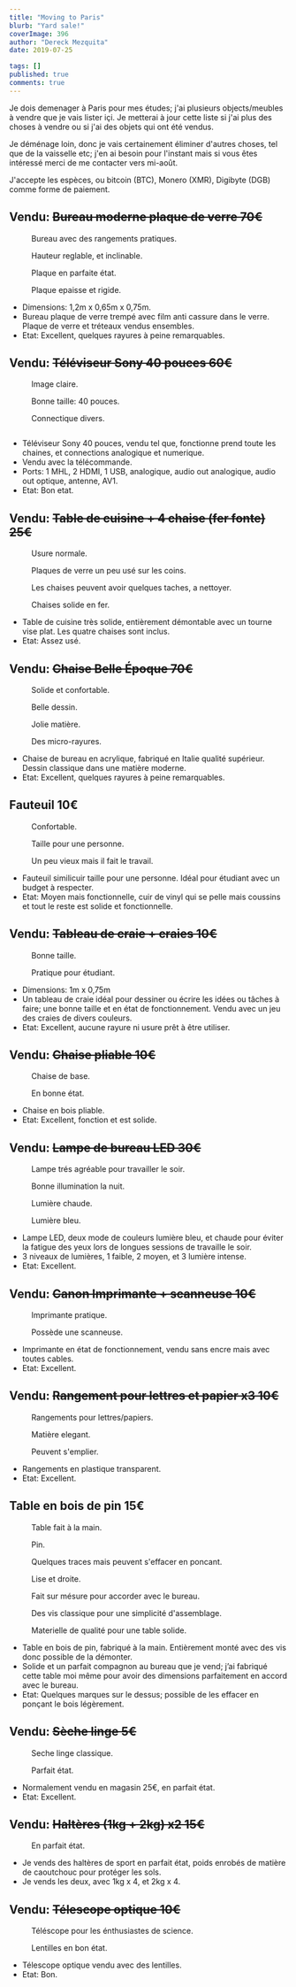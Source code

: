```yaml
---
title: "Moving to Paris"
blurb: "Yard sale!"
coverImage: 396
author: "Dereck Mezquita"
date: 2019-07-25

tags: []
published: true
comments: true
---
```


Je dois demenager à Paris pour mes études; j'ai plusieurs objects/meubles à vendre que je vais lister içi. Je metterai à jour cette liste si j'ai plus des choses à vendre ou si j'ai des objets qui ont été vendus.

Je déménage loin, donc je vais certainement éliminer d'autres choses, tel que de la vaisselle etc; j'en ai besoin pour l'instant mais si vous êtes intéressé merci de me contacter vers mi-août.

J'accepte les espèces, ou bitcoin (BTC), Monero (XMR), Digibyte (DGB) comme forme de paiement.

## Vendu: ~~Bureau moderne plaque de verre 70€~~

<figure>
    <img class="lazy" data-src="/blog/documents/20190725_moving-to-paris/bureau0.jpeg">
    <figcaption>Bureau avec des rangements pratiques.</figcaption>
</figure>
<figure>
    <img class="lazy" data-src="/blog/documents/20190725_moving-to-paris/bureau1.jpeg">
    <figcaption>Hauteur reglable, et inclinable.</figcaption>
</figure>
<figure>
    <img class="lazy" data-src="/blog/documents/20190725_moving-to-paris/bureau2.jpeg">
    <figcaption>Plaque en parfaite état.</figcaption>
</figure>
<figure>
    <img class="lazy" data-src="/blog/documents/20190725_moving-to-paris/bureau3.jpeg">
    <figcaption>Plaque epaisse et rigide.</figcaption>
</figure>

- Dimensions: 1,2m x 0,65m x 0,75m.
- Bureau plaque de verre trempé avec film anti cassure dans le verre. Plaque de verre et tréteaux vendus
ensembles.
- Etat: Excellent, quelques rayures à peine remarquables.

## Vendu: ~~Téléviseur Sony 40 pouces 60€~~

<figure>
    <img class="lazy" data-src="/blog/documents/20190725_moving-to-paris/tele0.jpeg">
    <figcaption>Image claire.</figcaption>
</figure>
<figure>
    <img class="lazy" data-src="/blog/documents/20190725_moving-to-paris/tele1.jpeg">
    <figcaption>Bonne taille: 40 pouces.</figcaption>
</figure>
<figure>
    <img class="lazy" data-src="/blog/documents/20190725_moving-to-paris/tele2.jpeg">
    <figcaption>Connectique divers.</figcaption>
</figure>
<figure>
    <img class="lazy" data-src="/blog/documents/20190725_moving-to-paris/tele4.jpeg">
    <figcaption></figcaption>
</figure>

- Téléviseur Sony 40 pouces, vendu tel que, fonctionne prend toute les chaines, et connections analogique et numerique.
- Vendu avec la télécommande.
- Ports: 1 MHL, 2 HDMI, 1 USB, analogique, audio out analogique, audio out optique, antenne, AV1.
- Etat: Bon etat.

## Vendu: ~~Table de cuisine + 4 chaise (fer fonte) 25€~~

<figure>
    <img class="lazy" data-src="/blog/documents/20190725_moving-to-paris/tableCuisine0.jpeg">
    <figcaption>Usure normale.</figcaption>
</figure>
<figure>
    <img class="lazy" data-src="/blog/documents/20190725_moving-to-paris/tableCuisine1.jpeg">
    <figcaption>Plaques de verre un peu usé sur les coins.</figcaption>
</figure>
<figure>
    <img class="lazy" data-src="/blog/documents/20190725_moving-to-paris/tableCuisine2.jpeg">
    <figcaption>Les chaises peuvent avoir quelques taches, a nettoyer.</figcaption>
</figure>
<figure>
    <img class="lazy" data-src="/blog/documents/20190725_moving-to-paris/tableCuisine3.jpeg">
    <figcaption>Chaises solide en fer.</figcaption>
</figure>

- Table de cuisine très solide, entièrement démontable avec un tourne vise plat. Les quatre chaises sont inclus.
- Etat: Assez usé.

## Vendu: ~~Chaise Belle Époque 70€~~

<figure>
    <img class="lazy" data-src="/blog/documents/20190725_moving-to-paris/chaiseAcry0.jpeg">
    <figcaption>Solide et confortable.</figcaption>
</figure>
<figure>
    <img class="lazy" data-src="/blog/documents/20190725_moving-to-paris/chaiseAcry1.jpeg">
    <figcaption>Belle dessin.</figcaption>
</figure>
<figure>
    <img class="lazy" data-src="/blog/documents/20190725_moving-to-paris/chaiseAcry2.jpeg">
    <figcaption>Jolie matière.</figcaption>
</figure>
<figure>
    <img class="lazy" data-src="/blog/documents/20190725_moving-to-paris/chaiseAcry3.jpeg">
    <figcaption>Des micro-rayures.</figcaption>
</figure>

- Chaise de bureau en acrylique, fabriqué en Italie qualité supérieur. Dessin classique dans une matière moderne.
- Etat: Excellent, quelques rayures à peine remarquables.

## Fauteuil 10€

<figure>
    <img class="lazy" data-src="/blog/documents/20190725_moving-to-paris/feuteil0.jpeg">
    <figcaption>Confortable.</figcaption>
</figure>
<figure>
    <img class="lazy" data-src="/blog/documents/20190725_moving-to-paris/feuteil1.jpeg">
    <figcaption>Taille pour une personne.</figcaption>
</figure>
<figure>
    <img class="lazy" data-src="/blog/documents/20190725_moving-to-paris/feuteil2.jpeg">
    <figcaption>Un peu vieux mais il fait le travail.</figcaption>
</figure>

- Fauteuil similicuir taille pour une personne. Idéal pour étudiant avec un budget à respecter.
- Etat: Moyen mais fonctionnelle, cuir de vinyl qui se pelle mais coussins et tout le reste est solide et
fonctionnelle.

## Vendu: ~~Tableau de craie + craies 10€~~

<figure>
    <img class="lazy" data-src="/blog/documents/20190725_moving-to-paris/tableauCraie0.jpeg">
    <figcaption>Bonne taille.</figcaption>
</figure>
<figure>
    <img class="lazy" data-src="/blog/documents/20190725_moving-to-paris/tableauCraie1.jpeg">
    <figcaption>Pratique pour étudiant.</figcaption>
</figure>

- Dimensions: 1m x 0,75m
- Un tableau de craie idéal pour dessiner ou écrire les idées ou tâches à faire; une bonne taille et en état de fonctionnement. Vendu avec un jeu des craies de divers couleurs.
- Etat: Excellent, aucune rayure ni usure prêt à être utiliser.

## Vendu: ~~Chaise pliable 10€~~

<figure>
    <img class="lazy" data-src="/blog/documents/20190725_moving-to-paris/chaisePliable0.jpeg">
    <figcaption>Chaise de base.</figcaption>
</figure>
<figure>
    <img class="lazy" data-src="/blog/documents/20190725_moving-to-paris/chaisePliable1.jpeg">
    <figcaption>En bonne état.</figcaption>
</figure>

- Chaise en bois pliable.
- Etat: Excellent, fonction et est solide.

## Vendu: ~~Lampe de bureau LED 30€~~

<figure>
    <img class="lazy" data-src="/blog/documents/20190725_moving-to-paris/lampeLed0.jpeg">
    <figcaption>Lampe trés agréable pour travailler le soir.</figcaption>
</figure>
<figure>
    <img class="lazy" data-src="/blog/documents/20190725_moving-to-paris/lampeLed1.jpeg">
    <figcaption>Bonne illumination la nuit.</figcaption>
</figure>
<figure>
    <img class="lazy" data-src="/blog/documents/20190725_moving-to-paris/lampeLed2.jpeg">
    <figcaption>Lumière chaude.</figcaption>
</figure>
<figure>
    <img class="lazy" data-src="/blog/documents/20190725_moving-to-paris/lampeLed3.jpeg">
    <figcaption>Lumière bleu.</figcaption>
</figure>

- Lampe LED, deux mode de couleurs lumière bleu, et chaude pour éviter la fatigue des yeux lors de longues
sessions de travaille le soir.
- 3 niveaux de lumières, 1 faible, 2 moyen, et 3 lumière intense.
- Etat: Excellent.

## Vendu: ~~Canon Imprimante + scanneuse 10€~~

<figure>
    <img class="lazy" data-src="/blog/documents/20190725_moving-to-paris/imprimante0.jpeg">
    <figcaption>Imprimante pratique.</figcaption>
</figure>
<figure>
    <img class="lazy" data-src="/blog/documents/20190725_moving-to-paris/imprimante1.jpeg">
    <figcaption>Possède une scanneuse.</figcaption>
</figure>

- Imprimante en état de fonctionnement, vendu sans encre mais avec toutes cables.
- Etat: Excellent.

## Vendu: ~~Rangement pour lettres et papier x3 10€~~

<figure>
    <img class="lazy" data-src="/blog/documents/20190725_moving-to-paris/rangePapier0.jpeg">
    <figcaption>Rangements pour lettres/papiers.</figcaption>
</figure>
<figure>
    <img class="lazy" data-src="/blog/documents/20190725_moving-to-paris/rangePapier1.jpeg">
    <figcaption>Matière elegant.</figcaption>
</figure>
<figure>
    <img class="lazy" data-src="/blog/documents/20190725_moving-to-paris/rangePapier2.jpeg">
    <figcaption>Peuvent s'emplier.</figcaption>
</figure>

- Rangements en plastique transparent.
- Etat: Excellent.

## Table en bois de pin 15€

<figure>
    <img class="lazy" data-src="/blog/documents/20190725_moving-to-paris/tablePin0.jpeg">
    <figcaption>Table fait à la main.</figcaption>
</figure>
<figure>
    <img class="lazy" data-src="/blog/documents/20190725_moving-to-paris/tablePin1.jpeg">
    <figcaption>Pin.</figcaption>
</figure>
<figure>
    <img class="lazy" data-src="/blog/documents/20190725_moving-to-paris/tablePin2.jpeg">
    <figcaption>Quelques traces mais peuvent s'effacer en poncant.</figcaption>
</figure>
<figure>
    <img class="lazy" data-src="/blog/documents/20190725_moving-to-paris/tablePin3.jpeg">
    <figcaption>Lise et droite.</figcaption>
</figure>
<figure>
    <img class="lazy" data-src="/blog/documents/20190725_moving-to-paris/tablePin4.jpeg">
    <figcaption>Fait sur mésure pour accorder avec le bureau.</figcaption>
</figure>
<figure>
    <img class="lazy" data-src="/blog/documents/20190725_moving-to-paris/tablePin5.jpeg">
    <figcaption>Des vis classique pour une simplicité d'assemblage.</figcaption>
</figure>
<figure>
    <img class="lazy" data-src="/blog/documents/20190725_moving-to-paris/tablePin6.jpeg">
    <figcaption>Materielle de qualité pour une table solide.</figcaption>
</figure>

- Table en bois de pin, fabriqué à la main. Entièrement monté avec des vis donc possible de la démonter.
- Solide et un parfait compagnon au bureau que je vend; j’ai fabriqué cette table moi même pour avoir des
dimensions parfaitement en accord avec le bureau.
- Etat: Quelques marques sur le dessus; possible de les effacer en ponçant le bois légèrement.

## Vendu: ~~Sèche linge 5€~~

<figure>
    <img class="lazy" data-src="/blog/documents/20190725_moving-to-paris/secheLinge0.jpeg">
    <figcaption>Seche linge classique.</figcaption>
</figure>
<figure>
    <img class="lazy" data-src="/blog/documents/20190725_moving-to-paris/secheLinge1.jpeg">
    <figcaption>Parfait état.</figcaption>
</figure>

- Normalement vendu en magasin 25€, en parfait état.
- Etat: Excellent.

## Vendu: ~~Haltères (1kg + 2kg) x2 15€~~

<figure>
    <img class="lazy" data-src="/blog/documents/20190725_moving-to-paris/poids0.jpeg">
    <figcaption>En parfait état.</figcaption>
</figure>

- Je vends des haltères de sport en parfait état, poids enrobés de matière de caoutchouc pour protéger les sols.
- Je vends les deux, avec 1kg x 4, et 2kg x 4.

## Vendu: ~~Télescope optique 10€~~

<figure>
    <img class="lazy" data-src="/blog/documents/20190725_moving-to-paris/telescope0.jpeg">
    <figcaption>Téléscope pour les énthusiastes de science.</figcaption>
</figure>
<figure>
    <img class="lazy" data-src="/blog/documents/20190725_moving-to-paris/telescope1.jpeg">
    <figcaption>Lentilles en bon état.</figcaption>
</figure>

- Télescope optique vendu avec des lentilles.
- Etat: Bon.